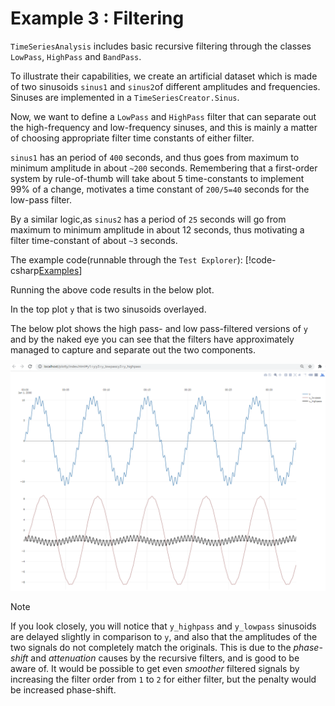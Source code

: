 # Example 3 : Filtering

``TimeSeriesAnalysis`` includes basic recursive filtering through the classes ``LowPass``, ``HighPass`` and ``BandPass``.

To illustrate their capabilities, we create an artificial dataset which is made of two sinusoids ``sinus1`` and ``sinus2``of different amplitudes and 
frequencies. Sinuses are implemented in a ``TimeSeriesCreator.Sinus``.

Now, we want to define a ``LowPass`` and ``HighPass`` filter that can separate out the high-frequency and low-frequency sinuses, and this 
is mainly a matter of choosing appropriate filter time constants of either filter. 

``sinus1`` has an period of ``400`` seconds, and thus goes from maximum to minimum amplitude in about ``~200`` seconds. 
Remembering that a first-order system by rule-of-thumb will take about 5 time-constants to implement 99% of a change,
motivates a time constant of ``200/5=40`` seconds for the low-pass filter. 

By a similar logic,as ``sinus2`` has a period of ``25`` seconds will go from maximum to minimum amplitude in about 12 seconds, 
thus motivating a filter time-constant of about ``~3`` seconds.

The example code(runnable through the ``Test Explorer``):
[!code-csharp[Examples](../Examples/GettingStarted.cs?name=ex_3)]

Running the above code results in the below plot. 

In the top plot ``y`` that is two sinusoids overlayed. 

The below plot shows the high pass- and low pass-filtered versions of ``y`` and by the naked eye you can see that
the filters have approximately managed to capture and separate out  the two components. 

![Example 3](images/ex3_filters.png)


> [!Note]
> If you look closely, you will notice that ``y_highpass`` and ``y_lowpass`` sinusoids are delayed slightly in comparison to ``y``, and also that the amplitudes of the two signals do not completely match the originals. This is due to the *phase-shift* and *attenuation* causes by the recursive filters, and is good to be aware of. It would be possible to get even *smoother* filtered signals by increasing the filter order from ``1`` to ``2`` for either filter, but the penalty would be increased phase-shift.
   
